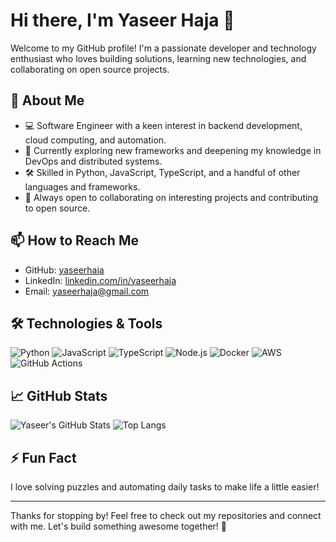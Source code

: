 # Hi there, I'm Yaseer Haja 👋

Welcome to my GitHub profile! I'm a passionate developer and technology enthusiast who loves building solutions, learning new technologies, and collaborating on open source projects.

## 🚀 About Me

- 💻 Software Engineer with a keen interest in backend development, cloud computing, and automation.
- 🌱 Currently exploring new frameworks and deepening my knowledge in DevOps and distributed systems.
- 🛠️ Skilled in Python, JavaScript, TypeScript, and a handful of other languages and frameworks.
- 🤝 Always open to collaborating on interesting projects and contributing to open source.

## 📫 How to Reach Me

- GitHub: [yaseerhaja](https://github.com/yaseerhaja)
- LinkedIn: [linkedin.com/in/yaseerhaja](https://linkedin.com/in/yaseerhaja)
- Email: yaseerhaja@gmail.com

## 🛠️ Technologies & Tools

![Python](https://img.shields.io/badge/-Python-3776AB?logo=python&logoColor=white)
![JavaScript](https://img.shields.io/badge/-JavaScript-F7DF1E?logo=javascript&logoColor=black)
![TypeScript](https://img.shields.io/badge/-TypeScript-3178C6?logo=typescript&logoColor=white)
![Node.js](https://img.shields.io/badge/-Node.js-339933?logo=node.js&logoColor=white)
![Docker](https://img.shields.io/badge/-Docker-2496ED?logo=docker&logoColor=white)
![AWS](https://img.shields.io/badge/-AWS-232F3E?logo=amazon-aws&logoColor=white)
![GitHub Actions](https://img.shields.io/badge/-GitHub%20Actions-2088FF?logo=github-actions&logoColor=white)

## 📈 GitHub Stats

![Yaseer's GitHub Stats](https://github-readme-stats.vercel.app/api?username=yaseerhaja&show_icons=true&hide_title=true&count_private=true&theme=github_dark)
![Top Langs](https://github-readme-stats.vercel.app/api/top-langs/?username=yaseerhaja&layout=compact&theme=github_dark)

## ⚡ Fun Fact

I love solving puzzles and automating daily tasks to make life a little easier!

---

Thanks for stopping by! Feel free to check out my repositories and connect with me. Let's build something awesome together! 🚀
